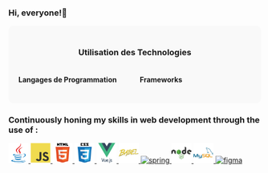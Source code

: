  <h3 align="left"> Hi, everyone!👋</h3>

<div style="background-color: #f9f9f9; padding: 20px; border-radius: 10px;">
  <h3 style="text-align: center;">Utilisation des Technologies</h3>
  
  <div style="display: flex; justify-content: center;">
    <div style="width: 300px; margin-right: 20px;">
      <h4>Langages de Programmation</h4>
      <canvas id="programming-languages-chart"></canvas>
    </div>
    <div style="width: 300px;">
      <h4>Frameworks</h4>
      <canvas id="frameworks-chart"></canvas>
    </div>
  </div>
</div>

<script src="https://cdn.jsdelivr.net/npm/chart.js"></script>
<script>
  // Données de test pour les graphiques
  const programmingLanguagesData = {
    labels: ['Java', 'JavaScript', 'Python', 'C#', 'C++'],
    datasets: [{
      label: 'Utilisation',
      data: [50, 30, 20, 15, 10],
      backgroundColor: [
        'rgba(255, 99, 132, 0.2)',
        'rgba(54, 162, 235, 0.2)',
        'rgba(255, 206, 86, 0.2)',
        'rgba(75, 192, 192, 0.2)',
        'rgba(153, 102, 255, 0.2)',
      ],
      borderColor: [
        'rgba(255, 99, 132, 1)',
        'rgba(54, 162, 235, 1)',
        'rgba(255, 206, 86, 1)',
        'rgba(75, 192, 192, 1)',
        'rgba(153, 102, 255, 1)',
      ],
      borderWidth: 1
    }]
  };

  const frameworksData = {
    labels: ['Spring Boot', 'React', 'Vue.js', 'Angular', 'Express.js'],
    datasets: [{
      label: 'Utilisation',
      data: [40, 35, 25, 20, 15],
      backgroundColor: [
        'rgba(255, 99, 132, 0.2)',
        'rgba(54, 162, 235, 0.2)',
        'rgba(255, 206, 86, 0.2)',
        'rgba(75, 192, 192, 0.2)',
        'rgba(153, 102, 255, 0.2)',
      ],
      borderColor: [
        'rgba(255, 99, 132, 1)',
        'rgba(54, 162, 235, 1)',
        'rgba(255, 206, 86, 1)',
        'rgba(75, 192, 192, 1)',
        'rgba(153, 102, 255, 1)',
      ],
      borderWidth: 1
    }]
  };

  // Création des graphiques
  const programmingLanguagesChart = new Chart(document.getElementById('programming-languages-chart'), {
    type: 'bar',
    data: programmingLanguagesData,
    options: {
      scales: {
        y: {
          beginAtZero: true
        }
      }
    }
  });

  const frameworksChart = new Chart(document.getElementById('frameworks-chart'), {
    type: 'bar',
    data: frameworksData,
    options: {
      scales: {
        y: {
          beginAtZero: true
        }
      }
    }
  });
</script>








<h3 align="left">Continuously honing my skills in web development through the use of :</h3>
<p align="left">
  <a href="https://www.java.com" target="_blank" rel="noreferrer">
    <img src="https://raw.githubusercontent.com/devicons/devicon/master/icons/java/java-original.svg" alt="java" width="40" height="40"/>
  </a> 
  <a href="https://developer.mozilla.org/en-US/docs/Web/JavaScript" target="_blank" rel="noreferrer">
    <img src="https://raw.githubusercontent.com/devicons/devicon/master/icons/javascript/javascript-original.svg" alt="javascript" width="40" height="40"/>
  </a>
  <a href="https://www.w3.org/html/" target="_blank" rel="noreferrer">
    <img src="https://raw.githubusercontent.com/devicons/devicon/master/icons/html5/html5-original-wordmark.svg" alt="html5" width="40" height="40"/>
  </a>
  <a href="https://www.w3schools.com/css/" target="_blank" rel="noreferrer">
    <img src="https://raw.githubusercontent.com/devicons/devicon/master/icons/css3/css3-original-wordmark.svg" alt="css3" width="40" height="40"/>
  </a>
  <a href="https://vuejs.org/" target="_blank" rel="noreferrer">
    <img src="https://raw.githubusercontent.com/devicons/devicon/master/icons/vuejs/vuejs-original-wordmark.svg" alt="vuejs" width="40" height="40"/>
  </a>
  <a href="https://babel.dev/" target="_blank" rel="noreferrer">
    <img src="https://raw.githubusercontent.com/devicons/devicon/master/icons/babel/babel-original.svg" alt="babel" width="40" height="40"/>
  </a>
  <a href="https://spring.io/" target="_blank" rel="noreferrer">
    <img src="https://www.vectorlogo.zone/logos/springio/springio-icon.svg" alt="spring" width="40" height="40"/>
  </a>
  <a href="https://nodejs.org" target="_blank" rel="noreferrer">
    <img src="https://raw.githubusercontent.com/devicons/devicon/master/icons/nodejs/nodejs-original-wordmark.svg" alt="nodejs" width="40" height="40"/>
  </a>
  <a href="https://www.mysql.com/" target="_blank" rel="noreferrer">
    <img src="https://raw.githubusercontent.com/devicons/devicon/master/icons/mysql/mysql-original-wordmark.svg" alt="mysql" width="40" height="40"/>
  </a>
  <a href="https://www.figma.com/" target="_blank" rel="noreferrer">
    <img src="https://www.vectorlogo.zone/logos/figma/figma-icon.svg" alt="figma" width="40" height="40"/>
  </a>
</p>




